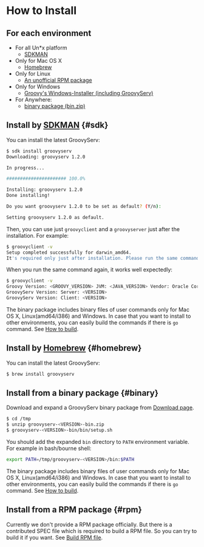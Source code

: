 How to Install
==============

## For each environment

* For all Un*x platform
    - [SDKMAN](#sdk)
* Only for Mac OS X
    - [Homebrew](#homebrew)
* Only for Linux
    - [An unofficial RPM package](#rpm)
* Only for Windows
    - [Groovy's Windows-Installer (including GroovyServ)](http://groovy-lang.org/download.html)
* For Anywhere:
    - [binary package (bin.zip)](#binary)


## Install by [SDKMAN](https://sdkman.io) {#sdk}

You can install the latest GroovyServ:

```sh
$ sdk install groovyserv
Downloading: groovyserv 1.2.0

In progress...

###################### 100.0%

Installing: groovyserv 1.2.0
Done installing!

Do you want groovyserv 1.2.0 to be set as default? (Y/n):

Setting groovyserv 1.2.0 as default.
```

Then, you can use just `groovyclient` and a `groovyserver` just after the installation.
For example:

```sh
$ groovyclient -v
Setup completed successfully for darwin_amd64.
It's required only just after installation. Please run the same command once again.
```

When you run the same command again, it works well expectedly:

```sh
$ groovyclient -v
Groovy Version: <GROOVY_VERSION> JVM: <JAVA_VERSION> Vendor: Oracle Corporation OS: Mac OS X
GroovyServ Version: Server: <VERSION>
GroovyServ Version: Client: <VERSION>
```


The binary package includes binary files of user commands only for Mac OS X, Linux(amd64/i386) and Windows.
In case that you want to install to other environments, you can easily build the commands if there is `go` command.
See [How to build](howtobuild.md).


## Install by [Homebrew](http://mxcl.github.com/homebrew/) {#homebrew}

You can install the latest GroovyServ:

```sh
$ brew install groovyserv
```


## Install from a binary package {#binary}

Download and expand a GroovyServ binary package from [Download page](download.md).

```sh
$ cd /tmp
$ unzip groovyserv-<VERSION>-bin.zip
$ groovyserv-<VERSION>-bin/bin/setup.sh
```

You should add the expanded `bin` directory to `PATH` environment variable.
For example in bash/bourne shell:

```sh
export PATH=/tmp/groovyserv-<VERSION>/bin:$PATH
```

The binary package includes binary files of user commands only for Mac OS X, Linux(amd64/i386) and Windows.
In case that you want to install to other environments, you can easily build the commands if there is `go` command.
See [How to build](howtobuild.md).


## Install from a RPM package {#rpm}

Currently we don't provide a RPM package officially.
But there is a contributed SPEC file which is required to build a RPM file.
So you can try to build it if you want.
See [Build RPM file](howtobuild.md#rpm).
